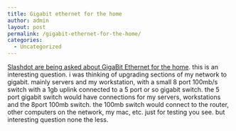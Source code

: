 ```yaml
---
title: Gigabit ethernet for the home
author: admin
layout: post
permalink: /gigabit-ethernet-for-the-home/
categories:
  - Uncategorized
---
```

[Slashdot are being asked about GigaBit Ethernet for the home][1]. this is an interesting question. i was thinking of upgrading sections of my network to gigabit. mainly servers and my workstation, with a small 8 port 100mb/s switch with a 1gb uplink connected to a 5 port or so gigabit switch. the 5 port gigabit switch would have connections for my servers, workstations and the 8port 100mb switch. the 100mb switch would connect to the router, other computers on the network, my mac, etc. just for testing you see. but interesting question none the less.

 [1]: http://ask.slashdot.org/askslashdot/04/04/09/0241245.shtml?tid=126&tid=95